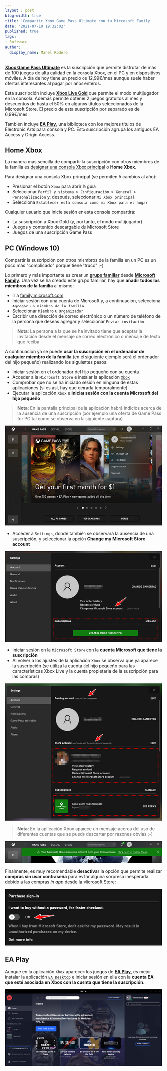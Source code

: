 ```yaml
---
layout : post
blog-width: true
title: 'Compartir Xbox Game Pass Ultimate con tu Microsoft Family'
date: '2021-07-10 19:32:02'
published: true
tags:
- Software
author:
  display_name: Manel Rodero
---
```


[**Xbox Game Pass Ultimate**](https://www.xbox.com/es-ES/xbox-game-pass) es la suscripción que permite disfrutar de más de 100 juegos de alta calidad en la consola Xbox, en el PC y en dispositivos móviles. A día de hoy tiene un precio de 12,99€/mes aunque suele haber ofertas interesantes al pagar por años enteros.

Esta suscripción incluye [**Xbox Live Gold**](https://www.xbox.com/es-ES/live/gold) que permite el modo multijugador en la consola. Además permite obtener 2 juegos gratuitos al mes y descuentos de hasta el 50% en algunos títulos seleccionados de la Microsoft Store. El precio de esta suscripción por separado es de 6,99€/mes.

También incluye [**EA Play**](https://www.ea.com/es-es/ea-play/news/welcome-to-ea-play), una biblioteca con los mejores títulos de Electronic Arts para consola y PC. Esta suscripción agrupa los antiguos EA Access y Origin Access.

## Home Xbox

La manera más sencilla de compartir la suscripción con otros miembros de la familia es [designar una consola Xbox principal](https://support.xbox.com/es-ES/help/hardware-network/console/my-home-xbox) o **Home Xbox**.

Para designar una consola Xbox principal (se permiten 5 cambios al año):

* Presionar el botón `Xbox` para abrir la guía
* Seleccionar `Perfil y sistema > Configuración > General > Personalización` y, después, seleccionar `Mi Xbox principal`
* Selecciona `Establecer esta consola como mi Xbox para el hogar`

Cualquier usuario que inicie sesión en esta consola compartirá:

* La suscripción a Xbox Gold (y, por tanto, el modo multijugador)
* Juegos y contenido descargable de Microsoft Store
* Juegos de una suscripción Game Pass

## PC (Windows 10)

Compartir la suscripción con otros miembros de la familia en un PC es un poco más "complicado" porque tiene "truco" ;-)

Lo primero y más importante es crear un [**grupo familiar**](https://support.microsoft.com/es-es/account-billing/-qu%C3%A9-es-un-grupo-familiar-de-microsoft-b6280c9d-38d7-82ff-0e4f-a6cb7e659344) desde [**Microsoft Family**](https://account.microsoft.com/family/). Una vez se ha creado este grupo familiar, hay que **añadir todos los miembros de la familia** al mismo:

* Ir a [family.microsoft.com](https://account.microsoft.com/family/)
* Iniciar sesión con una cuenta de Microsoft y, a continuación, selecciona `Agregar un miembro de la familia`
* Seleccionar `Miembro` u `Organizador`
* Escribir una dirección de correo electrónico o un número de teléfono de la persona que deseas agregar y seleccionar `Enviar invitación`

> **Nota**: La persona a la que se ha invitado tiene que aceptar la invitación desde el mensaje de correo electrónico o mensaje de texto que reciba

A continuación ya se puede **usar la suscripción en el ordenador de cualquier miembro de la familia** (en el siguiente ejemplo será el ordenador del hijo pequeño) realizando los siguientes pasos:

* Iniciar sesión en el ordenador del hijo pequeño con su cuenta
* Acceder a la `Microsoft Store` e instalar la aplicación [`Xbox`](https://www.microsoft.com/store/productId/9MV0B5HZVK9Z)
* Comprobar que no se ha iniciado sesión en ninguna de estas aplicaciones (si es así, hay que cerrarla temporalmente)
* Ejecutar la aplicación `Xbox` e **iniciar sesión con la cuenta Microsoft del hijo pequeño**

> **Nota**: En la pantalla principal de la aplicación habrá indicios acerca de la ausencia de una suscripción (por ejemplo una oferta de Game Pass for PC tal como se observa en la siguiente captura)

![Xbox (sesión del hijo pequeño)][1]

* Acceder a `Settings`, donde también se observará la ausencia de una suscripción, y seleccionar la opción **Change my Microsoft Store account**

![Xbox (settings antes de asociar suscripción)][2]

* Iniciar sesión en la `Microsoft Store` con la **cuenta Microsoft que tiene la suscripción**
* Al volver a los ajustes de la aplicación `Xbox` se observa que ya aparece la suscripción (se utiliza la cuenta del hijo pequeño para las características Xbox Live y la cuenta propietaria de la suscripción para las compras)

![Xbox (settings después de asociar suscripción)][3]

> **Nota**: En la aplicación Xbox aparece un mensaje acerca del uso de diferentes cuentas que se puede descartar por razones obvias ;-)

![Mensaje sobre el uso de cuentas diferentes][4]

Finalmente, es muy recomendable **desactivar** la opción que permite realizar **compras sin usar contraseña** para evitar alguna sorpresa inesperada debido a las compras _in app_ desde la Microsoft Store:

![Desactivar compras sin contraseña][5]

## EA Play

Aunque en la aplicación `Xbox` aparecen los juegos de [**EA Play**](https://www.ea.com/ea-play/news/ea-desktop-open-beta), es mejor instalar la aplicación [`EA Desktop`](https://www.ea.com/ea-app-beta) e iniciar sesión en ella con la **cuenta EA que esté asociada en Xbox con la cuenta que tiene la suscripción**.

![EA Play Desktop][6]

<p></p>

[1]: /assets/img/blog/2021-07-10_image_1.png "Xbox (sesión del hijo pequeño)"
[2]: /assets/img/blog/2021-07-10_image_2.png "Xbox (settings antes de asociar suscripción)"
[3]: /assets/img/blog/2021-07-10_image_3.png "Xbox (settings después de asociar suscripción)"
[4]: /assets/img/blog/2021-07-10_image_4.png "Mensaje sobre el uso de cuentas diferentes"
[5]: /assets/img/blog/2021-07-10_image_5.png "Desactivar compras sin contraseña"
[6]: /assets/img/blog/2021-07-10_image_6.png "EA Play Desktop"